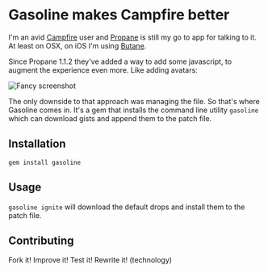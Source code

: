 # Gasoline makes Campfire better

I'm an avid [Campfire](http://campfirenow.com) user and [Propane](http://propaneapp.com) is still my go to app for talking to it. At least on OSX, on iOS I'm using <plug>[Butane](http://getbutane.com)</plug>.

Since Propane 1.1.2 they've added a way to add some javascript, to augment the experience even more. Like adding avatars:

![Fancy screenshot](http://f.cl.ly/items/1q3a3v163W2I0A1B3j1H/Screen%20Shot%202012-08-07%20at%2000.10.59.png)

The only downside to that approach was managing the file. So that's where Gasoline comes in. It's a gem that installs the command line utility `gasoline` which can download gists and append them to the patch file.

## Installation

`gem install gasoline`

## Usage

`gasoline ignite` will download the default drops and install them to the patch file.

## Contributing

Fork it! Improve it! Test it! Rewrite it! (technology)
